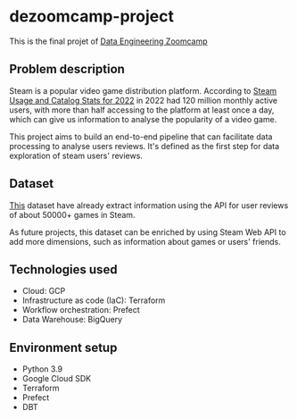# dezoomcamp-project

This is the final projet of [Data Engineering Zoomcamp](https://github.com/DataTalksClub/data-engineering-zoomcamp)

## Problem description
Steam is a popular video game distribution platform. According to [Steam Usage and Catalog Stats for 2022](https://backlinko.com/steam-users) in 2022 had 120 million monthly active users, with more than half accessing to the platform at least once a day, which can give us information to analyse the popularity of a video game.   

This project aims to build an end-to-end pipeline that can facilitate data processing to analyse users reviews. It's defined as the first step for data exploration of steam users' reviews. 

## Dataset
[This](https://www.kaggle.com/datasets/souyama/steam-reviews) dataset have already extract information using the API for user reviews of about 50000+ games in Steam. 

As future projects, this dataset can be enriched by using Steam Web API to add more dimensions, such as information about games or users' friends.

## Technologies used

- Cloud: GCP
- Infrastructure as code (IaC): Terraform
- Workflow orchestration: Prefect
- Data Warehouse: BigQuery

## Environment setup

- Python 3.9
- Google Cloud SDK
- Terraform
- Prefect
- DBT


